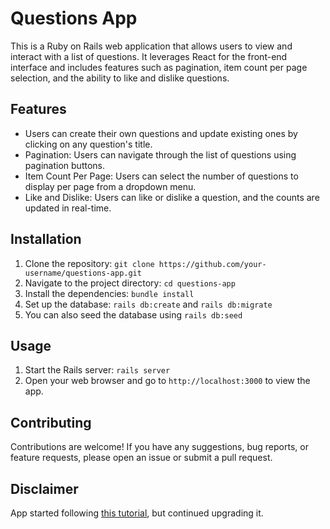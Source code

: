 # Questions App

This is a Ruby on Rails web application that allows users to view and interact with a list of questions. It leverages React for the front-end interface and includes features such as pagination, item count per page selection, and the ability to like and dislike questions.

## Features

- Users can create their own questions and update existing ones by clicking on any question's title.
- Pagination: Users can navigate through the list of questions using pagination buttons.
- Item Count Per Page: Users can select the number of questions to display per page from a dropdown menu.
- Like and Dislike: Users can like or dislike a question, and the counts are updated in real-time.

## Installation

1. Clone the repository: `git clone https://github.com/your-username/questions-app.git`
2. Navigate to the project directory: `cd questions-app`
3. Install the dependencies: `bundle install`
4. Set up the database: `rails db:create` and `rails db:migrate`
5. You can also seed the database using `rails db:seed`

## Usage

1. Start the Rails server: `rails server`
2. Open your web browser and go to `http://localhost:3000` to view the app.

## Contributing

Contributions are welcome! If you have any suggestions, bug reports, or feature requests, please open an issue or submit a pull request.

## Disclaimer

App started following [this tutorial](https://www.youtube.com/playlist?list=PL6SEI86zExmvbxK9wlG3lfm98PFLxtxvP), but continued upgrading it.